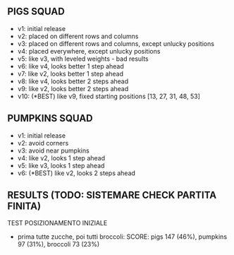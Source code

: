 ## PIGS SQUAD

* v1: initial release
* v2: placed on different rows and columns
* v3: placed on different rows and columns, except unlucky positions
* v4: placed everywhere, except unlucky positions
* v5: like v3, with leveled weights - bad results
* v6: like v4, looks better 1 step ahead
* v7: like v2, looks better 1 step ahead
* v8: like v4, looks better 2 steps ahead
* v9: like v2, looks better 2 steps ahead
* v10: (*BEST) like v9, fixed starting positions [13, 27, 31, 48, 53]


## PUMPKINS SQUAD

* v1: initial release
* v2: avoid corners
* v3: avoid near pumpkins
* v4: like v2, looks 1 step ahead
* v5: like v3, looks 1 step ahead
* v6: (*BEST) like v2, looks 2 steps ahead


## RESULTS (TODO: SISTEMARE CHECK PARTITA FINITA)
TEST POSIZIONAMENTO INIZIALE
- prima tutte zucche, poi tutti broccoli: SCORE: pigs 147 (46%), pumpkins 97 (31%), broccoli 73 (23%)
